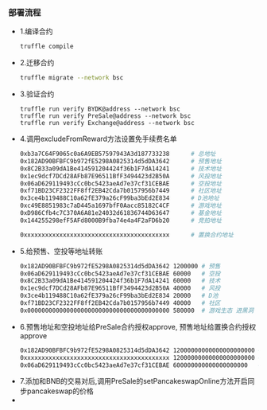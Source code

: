 ### 部署流程
- 1.编译合约
    ```bash
    truffle compile
    ```
- 2.迁移合约
    ```bash
    truffle migrate --network bsc
    ```
- 3.验证合约
    ```
    truffle run verify BYDK@address --network bsc
    truffle run verify PreSale@address --network bsc
    truffle run verify Exchange@address --network bsc
    ```
- 4.调用excludeFromReward方法设置免手续费名单
    ```bash
    0xb3a7C64F9065c0a6A9EB57597943A3d187733238      # 总地址
    0x182AD90BFBFC9b972fE5298A0825314d5dDA3642      # 预售地址
    0x8C2B33a09dA1Be414591204424f36b1F7dA14241      # 技术地址
    0x1ec9dcf7DCd28AFb87E96511BfF3494423d2B50A      # 风投地址
    0x06aD629119493cCc0bc5423aeAd7e37cf31CEBAE      # 空投地址
    0xf71BD23CF2322FF8ff2EB42Cda7b0157956b7449      # 社区地址
    0x3ce4b119488C10a62fE379a26cF99ba3bEd2E834      # D池地址
    0xc49E8851983c7aD445a1697bfF0Aacc85182C4CF      # 游戏地址
    0xD986Cfb4c7C370A6A81e24032d61836744D63647      # 基金地址
    0x144255298efF5AFd8000B9fba74e4a4F2aFD6b20      # 竞拍地址

    0xxxxxxxxxxxxxxxxxxxxxxxxxxxxxxxxxxxxxxxxx      # 置换合约地址
    ```
- 5.给预售、空投等地址转账
    ```bash
    0x182AD90BFBFC9b972fE5298A0825314d5dDA3642 1200000 # 预售
    0x06aD629119493cCc0bc5423aeAd7e37cf31CEBAE 60000   # 空投 
    0x8C2B33a09dA1Be414591204424f36b1F7dA14241 60000   # 技术 
    0x1ec9dcf7DCd28AFb87E96511BfF3494423d2B50A 40000   # 风投
    0x3ce4b119488C10a62fE379a26cF99ba3bEd2E834 20000   # D池
    0xf71BD23CF2322FF8ff2EB42Cda7b0157956b7449 40000   # 社区
    0x0000000000000000000000000000000000000000 580000  # 游戏生态 进黑洞
    ```
- 6.预售地址和空投地址给PreSale合约授权approve, 预售地址给置换合约授权approve
    ```bash
    0x182AD90BFBFC9b972fE5298A0825314d5dDA3642 12000000000000000000000 # 预售
    0xxxxxxxxxxxxxxxxxxxxxxxxxxxxxxxxxxxxxxxxx 12000000000000000000000 # 置换合约
    0x06aD629119493cCc0bc5423aeAd7e37cf31CEBAE 600000000000000000000   # 空投
    ```
- 7.添加和BNB的交易对后,调用PreSale的setPancakeswapOnline方法开启同步pancakeswap的价格
- 